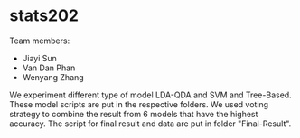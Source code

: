 # stats202

Team members:
- Jiayi Sun
- Van Dan Phan
- Wenyang Zhang

We experiment different type of model LDA-QDA and SVM and Tree-Based. These model scripts are put in the respective folders. We used voting strategy to combine the result from 6 models that have the highest accuracy. The script for final result and data are put in folder "Final-Result".

